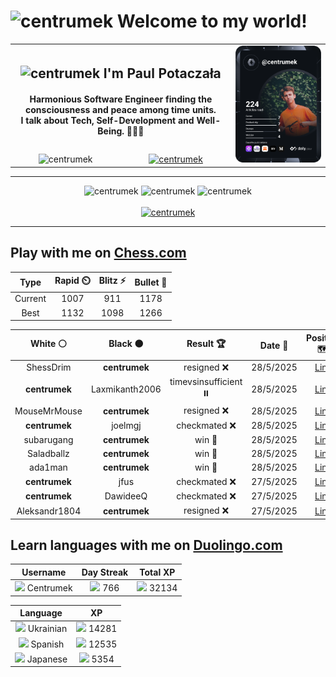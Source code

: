 <h1>
  <img
    src="https://emojis.slackmojis.com/emojis/images/1531849430/4246/blob-sunglasses.gif"
    width="30"
    alt="centrumek"
  />
  Welcome to my world!
</h1>

<table>
  <tbody>
    <tr>
      <td align="center" width="70%" colspan="2">
        <h2>
          <img
            src="https://raw.githubusercontent.com/MartinHeinz/MartinHeinz/master/wave.gif"
            width="30px"
            alt="centrumek"
          />
          I'm Paul Potaczała
        </h2>
        <h4>
          Harmonious Software Engineer finding the consciousness and peace among time units.
          <br/>
          I talk about Tech, Self-Development and Well-Being. 🌿🧘🚀
        </h4>
      </td>
      <td width="30%" rowspan="2">
        <a href="https://app.daily.dev/centrumek">
          <img
            src="./devcard.svg"
            alt="centrumek"
          />
        </a>
      </td>
    </tr>
    <tr align="center">
      <td>
        <img
          src="https://komarev.com/ghpvc/?username=centrumek&label=visitors&color=0e75b6&style=flat"
          alt="centrumek"
        >
      </td>
      <td>
        <a href="https://stackoverflow.com/users/14496012/centrumek">
          <img
            src="https://stackoverflow.com/users/flair/14496012.png?theme=dark"
            alt="centrumek"
          >
        </a>
      </td>
    </tr>
  </tbody>
</table>

---
<div align="center">
  <img 
    src="https://github-readme-stats.vercel.app/api?username=centrumek&show_icons=true&count_private=true&theme=dark&hide_border=true&hide=issues,contribs&bg_color=00000000"
    alt="centrumek"
  />
  <img
    src="https://github-readme-stats.vercel.app/api/top-langs/?username=centrumek&layout=compact&hide_border=true&theme=dark&bg_color=00000000&langs_count=6&exclude_repo=air-statistic-app"
    alt="centrumek"
  />
  <img 
    src="https://github-readme-streak-stats.herokuapp.com?user=centrumek&theme=dark&hide_border=true&background=FFFFFF00"
    alt="centrumek"
  />
  <br/>
  <br/>
  <a href="https://www.buymeacoffee.com/centrumek">
    <img
      src="https://cdn.buymeacoffee.com/buttons/v2/default-orange.png"
      height="50"
      width="210"
      alt="centrumek"
    />
  </a>
</div>

---

## Play with me on [Chess.com](https://www.chess.com/member/centrumek)

<div align="center">
<!--START_SECTION:chessStats-->
<!-- Automatically generated with https://github.com/Balastrong/chess-stats-action -->

| Type | Rapid ⏲️ | Blitz ⚡ | Bullet 🔫 |
|:---:|:---:|:---:|:---:|
| Current | 1007 | 911 | 1178 |
| Best | 1132 | 1098 | 1266 |

| White ⚪ | Black ⚫ | Result 🏆 | Date 📅 | Position 🗺️ | Type 🕕 |
|:---:|:---:|:---:|:---:|:---:|:---:|
| ShessDrim | **centrumek** | resigned ❌ | 28/5/2025 | <a href="http://www.ee.unb.ca/cgi-bin/tervo/fen.pl?select=2Q3k1/8/R7/3N2p1/8/1P4p1/P5KP/r7 b - - 0 40">Link</a> | Blitz |
| **centrumek** | Laxmikanth2006 | timevsinsufficient ⏸️ | 28/5/2025 | <a href="http://www.ee.unb.ca/cgi-bin/tervo/fen.pl?select=8/8/7b/2r5/K7/8/3k4/8 b - - 21 64">Link</a> | Blitz |
| MouseMrMouse | **centrumek** | resigned ❌ | 28/5/2025 | <a href="http://www.ee.unb.ca/cgi-bin/tervo/fen.pl?select=5rk1/5p1p/5p2/p3p3/1b1pB3/3P3P/1PP2PP1/R1R3K1 b - - 3 25">Link</a> | Blitz |
| **centrumek** | joelmgj | checkmated ❌ | 28/5/2025 | <a href="http://www.ee.unb.ca/cgi-bin/tervo/fen.pl?select=1r6/4kpq1/2p4p/2Pp4/2pKpP2/r3P2p/5Q1R/3R4 w - - 2 34">Link</a> | Blitz |
| subarugang | **centrumek** | win 🥇 | 28/5/2025 | <a href="http://www.ee.unb.ca/cgi-bin/tervo/fen.pl?select=2k5/1p4pp/2p3b1/P1P1n1p1/1P2P3/5P2/6rr/R4RK1 w - - 2 29">Link</a> | Blitz |
| Saladballz | **centrumek** | win 🥇 | 28/5/2025 | <a href="http://www.ee.unb.ca/cgi-bin/tervo/fen.pl?select=8/8/8/pR1P1Bp1/4Pr1p/1P1nkP2/P5KP/8 w - - 3 42">Link</a> | Blitz |
| ada1man | **centrumek** | win 🥇 | 28/5/2025 | <a href="http://www.ee.unb.ca/cgi-bin/tervo/fen.pl?select=rnbqkbnr/pp3ppp/2p5/5p2/4p2N/8/PPPP2PP/RNBQKB1R w KQkq - 0 6">Link</a> | Bullet |
| **centrumek** | jfus | checkmated ❌ | 27/5/2025 | <a href="http://www.ee.unb.ca/cgi-bin/tervo/fen.pl?select=8/b4pk1/5pp1/7p/2p3K1/2P4P/5q2/8 w - h6 0 38">Link</a> | Bullet |
| **centrumek** | DawideeQ | checkmated ❌ | 27/5/2025 | <a href="http://www.ee.unb.ca/cgi-bin/tervo/fen.pl?select=8/8/K1k5/8/8/8/8/r7 w - - 26 80">Link</a> | Blitz |
| Aleksandr1804 | **centrumek** | resigned ❌ | 27/5/2025 | <a href="http://www.ee.unb.ca/cgi-bin/tervo/fen.pl?select=8/2B1n1pR/4kp2/2p1p3/8/5P1P/5P2/6K1 b - - 0 34">Link</a> | Blitz |

<!--END_SECTION:chessStats-->
</div>

## Learn languages with me on [Duolingo.com](https://www.duolingo.com/profile/Centrumek)

<div align="center">
<!--START_SECTION:duolingoStats-->
<!-- Automatically generated with https://github.com/centrumek/duolingo-readme-stats-->

| Username | Day Streak | Total XP |
|:---:|:---:|:---:|
| <img src="https://raw.githubusercontent.com/centrumek/duolingo-readme-stats/main/assets/duolingo.png" height="12"> Centrumek | <img src="https://raw.githubusercontent.com/centrumek/duolingo-readme-stats/main/assets/streakinactive.svg" height="12"> 766 | <img src="https://raw.githubusercontent.com/centrumek/duolingo-readme-stats/main/assets/xp.svg" height="12"> 32134 | <img src="https://raw.githubusercontent.com/centrumek/duolingo-readme-stats/main/assets/xp.svg" height="12"> 0 |

| Language | XP |
|:---:|:---:|
| <img src="https://raw.githubusercontent.com/centrumek/duolingo-readme-stats/main/assets/langs/ukrainian.svg" height="12"> Ukrainian | <img src="https://raw.githubusercontent.com/centrumek/duolingo-readme-stats/main/assets/xp.svg" height="12"> 14281 |
| <img src="https://raw.githubusercontent.com/centrumek/duolingo-readme-stats/main/assets/langs/spanish.svg" height="12"> Spanish | <img src="https://raw.githubusercontent.com/centrumek/duolingo-readme-stats/main/assets/xp.svg" height="12"> 12535 |
| <img src="https://raw.githubusercontent.com/centrumek/duolingo-readme-stats/main/assets/langs/japanese.svg" height="12"> Japanese | <img src="https://raw.githubusercontent.com/centrumek/duolingo-readme-stats/main/assets/xp.svg" height="12"> 5354 |

<!--END_SECTION:duolingoStats-->
</div>
<!--
**centrumek/centrumek** is a ✨ _special_ ✨ repository because its `README.md` (this file) appears on your GitHub profile.

Here are some ideas to get you started:

- 🔭 I’m currently working on ...
- 🌱 I’m currently learning ...
- 👯 I’m looking to collaborate on ...
- 🤔 I’m looking for help with ...
- 💬 Ask me about ...
- 📫 How to reach me: ...
- 😄 Pronouns: ...
- ⚡ Fun fact: ...
-->
